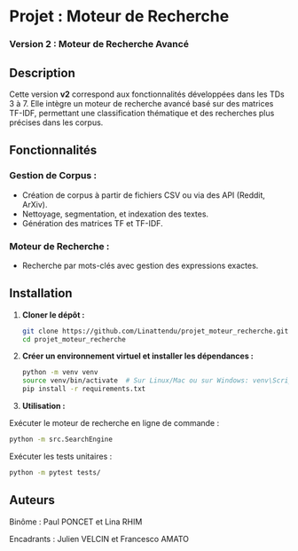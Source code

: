 # Projet : Moteur de Recherche  

### Version 2 : Moteur de Recherche Avancé

## Description
Cette version **v2** correspond aux fonctionnalités développées dans les TDs 3 à 7. Elle intègre un moteur de recherche avancé basé sur des matrices TF-IDF, permettant une classification thématique et des recherches plus précises dans les corpus.

## Fonctionnalités

### Gestion de Corpus :
- Création de corpus à partir de fichiers CSV ou via des API (Reddit, ArXiv).
- Nettoyage, segmentation, et indexation des textes.
- Génération des matrices TF et TF-IDF.

### Moteur de Recherche :
- Recherche par mots-clés avec gestion des expressions exactes.

## Installation

1. **Cloner le dépôt :**
   ```bash
   git clone https://github.com/Linattendu/projet_moteur_recherche.git
   cd projet_moteur_recherche
   
2. **Créer un environnement virtuel et installer les dépendances :**
    ```bash
    python -m venv venv
    source venv/bin/activate  # Sur Linux/Mac ou sur Windows: venv\Scripts\activate   
    pip install -r requirements.txt
    
3. **Utilisation :**

Exécuter le moteur de recherche en ligne de commande :

   ```bash
   python -m src.SearchEngine
   ```

Exécuter les tests unitaires :

   ```bash
   python -m pytest tests/
   ```

## Auteurs

Binôme : Paul PONCET et Lina RHIM

Encadrants : Julien VELCIN et Francesco AMATO
